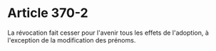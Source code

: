 # Article 370-2

<p>La révocation fait cesser pour l'avenir tous les effets de l'adoption, à l'exception de la modification des prénoms.</p>